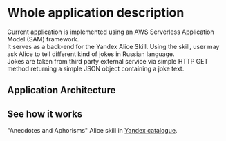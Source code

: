 # Whole application description
Current application is implemented using an AWS Serverless Application Model (SAM) framework.<br/>
It serves as a back-end for the Yandex Alice Skill.
Using the skill, user may ask Alice to tell different kind of jokes in Russian language.
<br/>
Jokes are taken from third party external service via simple HTTP GET method returning a simple JSON object containing a joke text.

## Application Architecture

## See how it works
"Anecdotes and Aphorisms" Alice skill in <a href="">Yandex catalogue</a>.

